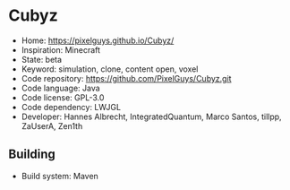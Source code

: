 # Cubyz

- Home: https://pixelguys.github.io/Cubyz/
- Inspiration: Minecraft
- State: beta
- Keyword: simulation, clone, content open, voxel
- Code repository: https://github.com/PixelGuys/Cubyz.git
- Code language: Java
- Code license: GPL-3.0
- Code dependency: LWJGL
- Developer: Hannes Albrecht, IntegratedQuantum, Marco Santos, tillpp, ZaUserA, Zen1th

## Building

- Build system: Maven
